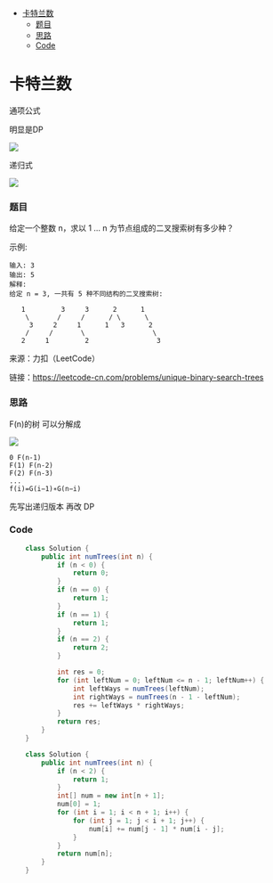 - [卡特兰数](#卡特兰数)
    - [题目](#题目)
    - [思路](#思路)
    - [Code](#code)
# 卡特兰数

通项公式 

明显是DP

![](pics/Catalan%20number%20(1).png)

递归式

![](pics/Catalan%20number%20(3).png)

### 题目

给定一个整数 n，求以 1 ... n 为节点组成的二叉搜索树有多少种？

示例:
```
输入: 3
输出: 5
解释:
给定 n = 3, 一共有 5 种不同结构的二叉搜索树:

   1         3     3      2      1
    \       /     /      / \      \
     3     2     1      1   3      2
    /     /       \                 \
   2     1         2                 3
```
来源：力扣（LeetCode）

链接：https://leetcode-cn.com/problems/unique-binary-search-trees

### 思路

F(n)的树 可以分解成 

![](pics/Catalan%20number%20(2).png)

    0 F(n-1) 
    F(1) F(n-2)
    F(2) F(n-3)
    ...
    f(i)=G(i−1)∗G(n−i)

先写出递归版本 再改 DP

### Code
```java
    class Solution {
        public int numTrees(int n) {
            if (n < 0) {
                return 0;
            }
            if (n == 0) {
                return 1;
            }
            if (n == 1) {
                return 1;
            }
            if (n == 2) {
                return 2;
            }

            int res = 0;
            for (int leftNum = 0; leftNum <= n - 1; leftNum++) {
                int leftWays = numTrees(leftNum);
                int rightWays = numTrees(n - 1 - leftNum);
                res += leftWays * rightWays;
            }
            return res;
        }
    }
```

```java
    class Solution {
        public int numTrees(int n) {
            if (n < 2) {
                return 1;
            }
            int[] num = new int[n + 1];
            num[0] = 1;
            for (int i = 1; i < n + 1; i++) {
                for (int j = 1; j < i + 1; j++) {
                    num[i] += num[j - 1] * num[i - j];
                }
            }
            return num[n];
        }
    }
```